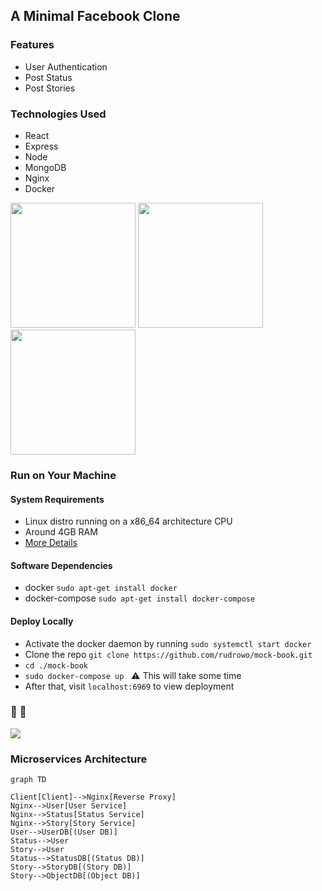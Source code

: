 ## A Minimal Facebook Clone

### Features

- User Authentication
- Post Status
- Post Stories

### Technologies Used

- React
- Express
- Node
- MongoDB
- Nginx
- Docker

<img width="200px" src="https://upload.wikimedia.org/wikipedia/commons/9/94/MERN-logo.png" />
<img width="200px" src="https://upload.wikimedia.org/wikipedia/commons/thumb/c/c5/Nginx_logo.svg/1280px-Nginx_logo.svg.png" />
<img width="200px" src="https://www.docker.com/wp-content/uploads/2022/03/horizontal-logo-monochromatic-white.png" />

### Run on Your Machine

#### System Requirements

- Linux distro running on a x86_64 architecture CPU
- Around 4GB RAM
- [More Details](https://docs.docker.com/desktop/install/linux-install/#system-requirements)

#### Software Dependencies

- docker `sudo apt-get install docker`
- docker-compose `sudo apt-get install docker-compose`

#### Deploy Locally

- Activate the docker daemon by running `sudo systemctl start docker`
- Clone the repo `git clone https://github.com/rudrowo/mock-book.git`
- `cd ./mock-book`
- `sudo docker-compose up` &nbsp; :warning: This will take some time
- After that, visit `localhost:6969` to view deployment

### :eyes: :eyes:

<div >
<img src="https://drive.google.com/uc?id=13qYOIfnqjNze3Xrjdag57BPr6CX2uu2Q" />

### Microservices Architecture

```mermaid
graph TD

Client[Client]-->Nginx[Reverse Proxy]
Nginx-->User[User Service]
Nginx-->Status[Status Service]
Nginx-->Story[Story Service]
User-->UserDB[(User DB)]
Status-->User
Story-->User
Status-->StatusDB[(Status DB)]
Story-->StoryDB[(Story DB)]
Story-->ObjectDB[(Object DB)]
```

</div>

